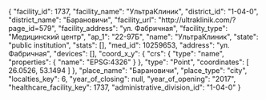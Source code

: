 {
    "facility_id": 1737,
    "facility_name": "УльтраКлиник",
    "district_id": "1-04-0",
    "district_name": "Барановичи",
    "facility_url": "http:\/\/ultraklinik.com\/?page_id=579",
    "facility_address": "ул. Фабричная",
    "facility_type": "Медицинский центр",
    "ap_1": "22-97Б",
    "name": "УльтраКлиник",
    "state": "public institution",
    "stats": [],
    "med_id": 10259653,
    "address": "ул. Фабричная",
    "devices": [],
    "coord_x_y": {
        "crs": {
            "type": "name",
            "properties": {
                "name": "EPSG:4326"
            }
        },
        "type": "Point",
        "coordinates": [
            26.0526,
            53.1494
        ]
    },
    "place_name": "Барановичи",
    "place_type": "city",
    "localties_key": 6,
    "year_of_closing": null,
    "year_of_opening": "2017",
    "healthcare_facility_key": 1737,
    "administrative_division_id": "1-04-0"
}